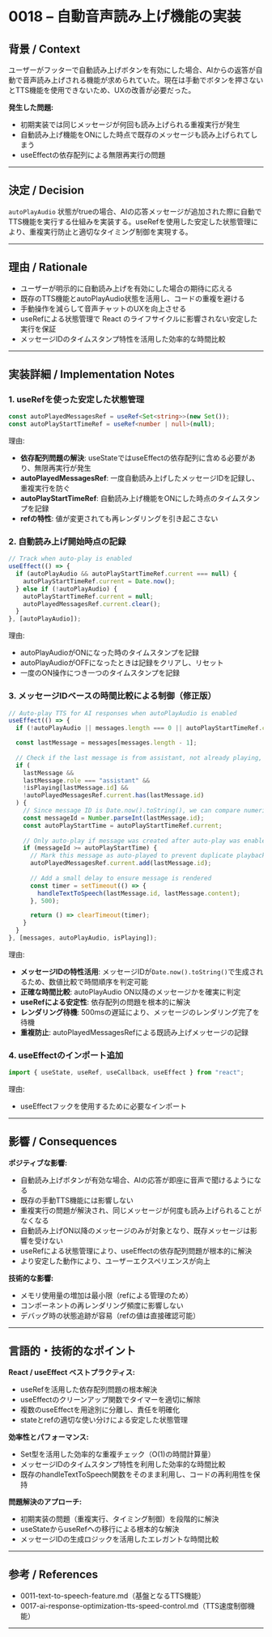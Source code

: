 # 0018 – 自動音声読み上げ機能の実装

## 背景 / Context

ユーザーがフッターで自動読み上げボタンを有効にした場合、AIからの返答が自動で音声読み上げされる機能が求められていた。現在は手動でボタンを押さないとTTS機能を使用できないため、UXの改善が必要だった。

**発生した問題:**
- 初期実装では同じメッセージが何回も読み上げられる重複実行が発生
- 自動読み上げ機能をONにした時点で既存のメッセージも読み上げられてしまう
- useEffectの依存配列による無限再実行の問題

---

## 決定 / Decision

`autoPlayAudio` 状態がtrueの場合、AIの応答メッセージが追加された際に自動でTTS機能を実行する仕組みを実装する。useRefを使用した安定した状態管理により、重複実行防止と適切なタイミング制御を実現する。

---

## 理由 / Rationale

- ユーザーが明示的に自動読み上げを有効にした場合の期待に応える
- 既存のTTS機能とautoPlayAudio状態を活用し、コードの重複を避ける
- 手動操作を減らして音声チャットのUXを向上させる
- useRefによる状態管理で React のライフサイクルに影響されない安定した実行を保証
- メッセージIDのタイムスタンプ特性を活用した効率的な時間比較

---

## 実装詳細 / Implementation Notes

### 1. useRefを使った安定した状態管理

```ts
const autoPlayedMessagesRef = useRef<Set<string>>(new Set());
const autoPlayStartTimeRef = useRef<number | null>(null);
```

理由:

- **依存配列問題の解決**: useStateではuseEffectの依存配列に含める必要があり、無限再実行が発生
- **autoPlayedMessagesRef**: 一度自動読み上げしたメッセージIDを記録し、重複実行を防ぐ
- **autoPlayStartTimeRef**: 自動読み上げ機能をONにした時点のタイムスタンプを記録
- **refの特性**: 値が変更されても再レンダリングを引き起こさない

### 2. 自動読み上げ開始時点の記録

```ts
// Track when auto-play is enabled
useEffect(() => {
  if (autoPlayAudio && autoPlayStartTimeRef.current === null) {
    autoPlayStartTimeRef.current = Date.now();
  } else if (!autoPlayAudio) {
    autoPlayStartTimeRef.current = null;
    autoPlayedMessagesRef.current.clear();
  }
}, [autoPlayAudio]);
```

理由:

- autoPlayAudioがONになった時のタイムスタンプを記録
- autoPlayAudioがOFFになったときは記録をクリアし、リセット
- 一度のON操作につき一つのタイムスタンプを記録

### 3. メッセージIDベースの時間比較による制御（修正版）

```ts
// Auto-play TTS for AI responses when autoPlayAudio is enabled
useEffect(() => {
  if (!autoPlayAudio || messages.length === 0 || autoPlayStartTimeRef.current === null) return;

  const lastMessage = messages[messages.length - 1];
  
  // Check if the last message is from assistant, not already playing, and not already auto-played
  if (
    lastMessage && 
    lastMessage.role === "assistant" && 
    !isPlaying[lastMessage.id] &&
    !autoPlayedMessagesRef.current.has(lastMessage.id)
  ) {
    // Since message ID is Date.now().toString(), we can compare numerically
    const messageId = Number.parseInt(lastMessage.id);
    const autoPlayStartTime = autoPlayStartTimeRef.current;
    
    // Only auto-play if message was created after auto-play was enabled
    if (messageId >= autoPlayStartTime) {
      // Mark this message as auto-played to prevent duplicate playback
      autoPlayedMessagesRef.current.add(lastMessage.id);
      
      // Add a small delay to ensure message is rendered
      const timer = setTimeout(() => {
        handleTextToSpeech(lastMessage.id, lastMessage.content);
      }, 500);

      return () => clearTimeout(timer);
    }
  }
}, [messages, autoPlayAudio, isPlaying]);
```

理由:

- **メッセージIDの特性活用**: メッセージIDが`Date.now().toString()`で生成されるため、数値比較で時間順序を判定可能
- **正確な時間比較**: autoPlayAudio ON以降のメッセージかを確実に判定
- **useRefによる安定性**: 依存配列の問題を根本的に解決
- **レンダリング待機**: 500msの遅延により、メッセージのレンダリング完了を待機
- **重複防止**: autoPlayedMessagesRefによる既読み上げメッセージの記録

### 4. useEffectのインポート追加

```ts
import { useState, useRef, useCallback, useEffect } from "react";
```

理由:

- useEffectフックを使用するために必要なインポート

---

## 影響 / Consequences

**ポジティブな影響:**
- 自動読み上げボタンが有効な場合、AIの応答が即座に音声で聞けるようになる
- 既存の手動TTS機能には影響しない
- 重複実行の問題が解決され、同じメッセージが何度も読み上げられることがなくなる
- 自動読み上げON以降のメッセージのみが対象となり、既存メッセージは影響を受けない
- useRefによる状態管理により、useEffectの依存配列問題が根本的に解決
- より安定した動作により、ユーザーエクスペリエンスが向上

**技術的な影響:**
- メモリ使用量の増加は最小限（refによる管理のため）
- コンポーネントの再レンダリング頻度に影響しない
- デバッグ時の状態追跡が容易（refの値は直接確認可能）

---

## 言語的・技術的なポイント

**React / useEffect ベストプラクティス:**
- useRefを活用した依存配列問題の根本解決
- useEffectのクリーンアップ関数でタイマーを適切に解除
- 複数のuseEffectを用途別に分離し、責任を明確化
- stateとrefの適切な使い分けによる安定した状態管理

**効率性とパフォーマンス:**
- Set型を活用した効率的な重複チェック（O(1)の時間計算量）
- メッセージIDのタイムスタンプ特性を利用した効率的な時間比較
- 既存のhandleTextToSpeech関数をそのまま利用し、コードの再利用性を保持

**問題解決のアプローチ:**
- 初期実装の問題（重複実行、タイミング制御）を段階的に解決
- useStateからuseRefへの移行による根本的な解決
- メッセージIDの生成ロジックを活用したエレガントな時間比較

---

## 参考 / References

- 0011-text-to-speech-feature.md（基盤となるTTS機能）
- 0017-ai-response-optimization-tts-speed-control.md（TTS速度制御機能）

---